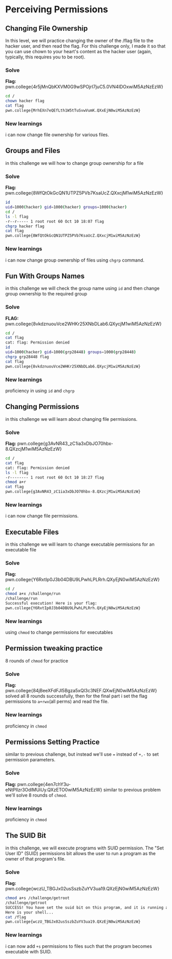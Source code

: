 # Perceiving Permissions

## Changing File Ownership

In this level, we will practice changing the owner of the /flag file to the hacker user, and then read the flag. For this challenge only, I made it so that you can use chown to your heart's content as the hacker user (again, typically, this requires you to be root).

### Solve
**Flag:** pwn.college{4r5jMnQbKXVM0G9wSPOjrI7juC5.0VN4IDOxwiM5AzNzEzW}
 

```bash
cd /
chown hacker flag
cat flag
pwn.college{MrhEXn7eQEfLth1W5tTuSvwVumK.QXxEjN0wiM5AzNzEzW}
```

### New learnings
i can now change file ownership for various files.

## Groups and Files

in this challenge we will how to change group ownership for a file

### Solve
**Flag:** pwn.college{8WfQtOkGcQN1UTPZ5PVb7KsaUcZ.QXxcjM1wiM5AzNzEzW}

```bash
id
uid=1000(hacker) gid=1000(hacker) groups=1000(hacker)
cd /
ls -l flag
-r--r----- 1 root root 60 Oct 10 18:07 flag
chgrp hacker flag
cat flag
pwn.college{8WfQtOkGcQN1UTPZ5PVb7KsaUcZ.QXxcjM1wiM5AzNzEzW}
```

### New learnings
i can now change group ownership of files using `chgrp` command.


## Fun With Groups Names

in this challenge we will check the group name using `id` and then change group ownership to the required group

### Solve
**FLAG:** pwn.college{8vkdznuouVce2WHKr25XNbDLab6.QXycjM1wiM5AzNzEzW}

```bash
cd /
cat flag
cat: flag: Permission denied
id
uid=1000(hacker) gid=1000(grp28448) groups=1000(grp28448)
chgrp grp28448 flag
cat flag
pwn.college{8vkdznuouVce2WHKr25XNbDLab6.QXycjM1wiM5AzNzEzW}
```

### New learnings
proficiency in using `id` and `chgrp`

## Changing Permissions

in this challenge we will learn about changing file permissions.

### Solve

**Flag:** pwn.college{g3AvNR43_zC1ia3xDbJO70hbx-8.QXzcjM1wiM5AzNzEzW}

```bash
cd /
cat flag
cat: flag: Permission denied
ls -l flag
-r-------- 1 root root 60 Oct 10 18:27 flag
chmod a+r
cat flag
pwn.college{g3AvNR43_zC1ia3xDbJO70hbx-8.QXzcjM1wiM5AzNzEzW}
```
### New learnings
i can now change file permissions.

## Executable Files

in this challenge we will learn to change executable permissions for an executable file

### Solve
**Flag:** pwn.college{Y6RxtIp0J3b04DBU9LPwhLPLRrh.QXyEjN0wiM5AzNzEzW}

```bash
cd /
chmod a+x /challenge/run
/challenge/run
Successful execution! Here is your flag:
pwn.college{Y6RxtIp0J3b04DBU9LPwhLPLRrh.QXyEjN0wiM5AzNzEzW}
```

### New learnings
using `chmod` to change permissions for executables

## Permission tweaking practice

8 rounds of `chmod` for practice

### Solve
**Flag:** pwn.college{84jBeeXFdFJl5Bgza5xQl3c3NEF.QXwEjN0wiM5AzNzEzW}
solved all 8 rounds successfully, then for the final part i set the flag permissions to `a+rwx`(all perms) and read the file.

### New learnings
proficiency in `chmod`

## Permissions Setting Practice
similar to previous challenge, but instead we'll use `=` instead of `+,-` to set permission parameters.

### Solve
**Flag:** pwn.college{4en7chY3u-eNtPllzr3OdlMUiUy.QXzETO0wiM5AzNzEzW}
similar to previous problem we'll solve 8 rounds of `chmod`.

### New learnings
proficiency in `chmod`

## The SUID Bit

in this challenge, we will execute programs with SUID permission. The "Set User ID" (SUID) permissions bit allows the user to run a program as the owner of that program's file.

### Solve
**Flag:** pwn.college{wczU_TBGJx02usSszbZuYV3ua19.QXzEjN0wiM5AzNzEzW}

```bash
chmod a+s /challenge/getroot
/challenge/getroot
SUCCESS! You have set the suid bit on this program, and it is running as root!
Here is your shell...
cat /flag
pwn.college{wczU_TBGJx02usSszbZuYV3ua19.QXzEjN0wiM5AzNzEzW}
```

### New learnings
i can now add `+s` permissions to files such that the program becomes executable with SUID.
















